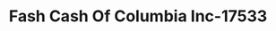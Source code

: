 ---
f_zip-code: 39429
f_state-code: MS
title: Fash Cash Of Columbia Inc-17533
f_phone: 601-736-8261
f_city-only: Columbia
f_address: 618 Main Street Columbia
f_location-unique-id: '17533'
slug: fash-cash-of-columbia-inc-17533
updated-on: '2024-05-30T13:46:58.046Z'
created-on: '2024-05-30T13:36:59.803Z'
published-on: '2024-05-30T13:54:32.469Z'
f_city-state: cms/city/columbia-ms.md
f_company: cms/company/fash-cash-of-columbia-inc.md
f_state: cms/state/mississippi.md
layout: '[payday-loan].html'
tags: payday-loan
---